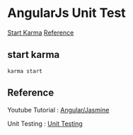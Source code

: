 # AngularJs Unit Test
[Start Karma](https://github.com/jilianggqq/nodejs/tree/master/ns-jasmine-testing#start-karma)
[Reference](https://github.com/jilianggqq/nodejs/tree/master/ns-jasmine-testing#Reference)

## start karma
``` shell
karma start
```

## Reference
Youtube Tutorial : [Angular/Jasmine](https://www.youtube.com/watch?v=poRfmxCouVo&list=PLw5h0DiJ-9PDbh2i6knU4FybWA63PPbVi&index=2)

Unit Testing : [Unit Testing](https://docs.angularjs.org/guide/unit-testing)
